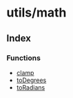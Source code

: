 # utils/math

## Index

### Functions

- [clamp](functions/clamp.md)
- [toDegrees](functions/toDegrees.md)
- [toRadians](functions/toRadians.md)
